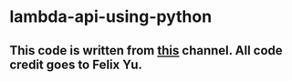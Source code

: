 # lambda-api-using-python
<h2>This code is written from <a href="https://www.youtube.com/watch?v=9eHh946qTIk">this</a> channel. All code credit goes to <b>Felix Yu.</b></h2>

